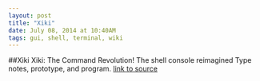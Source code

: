 ```yaml
---
layout: post
title: "Xiki"
date: July 08, 2014 at 10:40AM
tags: gui, shell, terminal, wiki
---
```

##Xiki
Xiki: The Command Revolution!
The shell console reimagined Type notes, prototype, and program.
[link to source](http://xiki.org/) 
